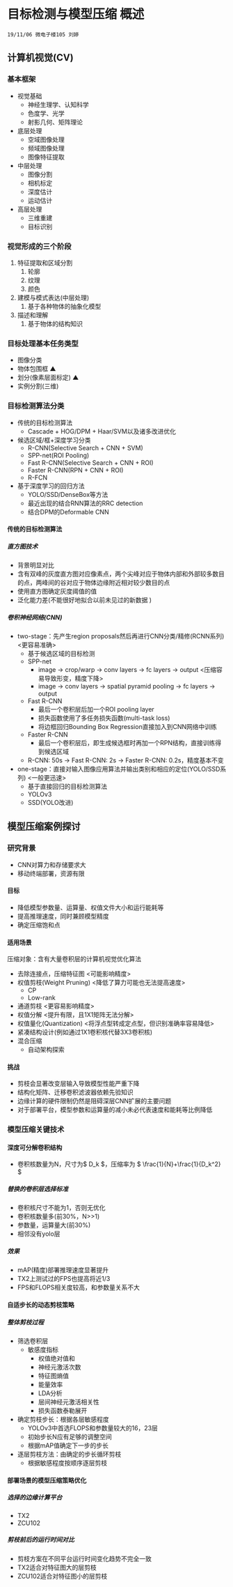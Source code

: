 # 目标检测与模型压缩 概述
`19/11/06 微电子楼105 刘婷`

## **计算机视觉(CV)**

### 基本框架

- 视觉基础
  - 神经生理学、认知科学
  - 色度学、光学
  - 射影几何、矩阵理论
- 底层处理
  - 空域图像处理
  - 频域图像处理
  - 图像特征提取
- 中层处理
  - 图像分割
  - 相机标定
  - 深度估计
  - 运动估计
- 高层处理
  - 三维重建
  - 目标识别

### 视觉形成的三个阶段

1. 特征提取和区域分割
   1. 轮廓
   2. 纹理
   3. 颜色
2. 建模与模式表达(中层处理)
   1. 基于各种物体的抽象化模型
3. 描述和理解
   1. 基于物体的结构知识

### 目标处理基本任务类型

- 图像分类
- 物体包围框 ▲
- 划分(像素层面标定) ▲
- 实例分割(三维)

### 目标检测算法分类

- 传统的目标检测算法
  - Cascade + HOG/DPM + Haar/SVM以及诸多改进优化
- 候选区域/框+深度学习分类
  - R-CNN(Selective Search + CNN + SVM)
  - SPP-net(ROI Pooling)
  - Fast R-CNN(Selective Search + CNN + ROI)
  - Faster R-CNN(RPN + CNN + ROI)
  - R-FCN
- 基于深度学习的回归方法
  - YOLO/SSD/DenseBox等方法
  - 最近出现的结合RNN算法的RRC detection
  - 结合DPM的Deformable CNN

#### 传统的目标检测算法

##### 直方图技术

- 背景明显对比
- 含有双峰的灰度直方图对应像素点，两个尖峰对应于物体内部和外部较多数目的点，两峰间的谷对应于物体边缘附近相对较少数目的点
- 使用直方图确定灰度阈值的值
- 泛化能力差(不能很好地拟合以前未见过的新数据 )

##### 卷积神经网络(CNN)

- two-stage：先产生region proposals然后再进行CNN分类/精修(RCNN系列) <更容易准确>
  - 基于候选区域的目标检测
  - SPP-net
    - image -> crop/warp -> conv layers -> fc layers -> output <压缩容易导致形变，精度下降>
    - image -> conv layers ->  spatial pyramid pooling -> fc layers -> output
  - Fast R-CNN
    - 最后一个卷积层后加一个ROI pooling layer
    - 损失函数使用了多任务损失函数(multi-task loss)
    - 将边框回归Bounding Box Regression直接加入到CNN网络中训练
  - Faster R-CNN
    - 最后一个卷积层后，即生成候选框时再加一个RPN结构，直接训练得到候选区域
  - R-CNN: 50s -> Fast R-CNN: 2s -> Faster R-CNN: 0.2s，精度基本不变
- one-stage：直接对输入图像应用算法并输出类别和相应的定位(YOLO/SSD系列) <一般更迅速>
  - 基于直接回归的目标检测算法
  - YOLOv3
  - SSD(YOLO改进)

## **模型压缩案例探讨**

### 研究背景

- CNN对算力和存储要求大
- 移动终端部署，资源有限

#### 目标

- 降低模型参数量、运算量、权值文件大小和运行能耗等
- 提高推理速度，同时兼顾模型精度
- 确定压缩饱和点

#### 适用场景

压缩对象：含有大量卷积层的计算机视觉优化算法

- 去除连接点，压缩特征图 <可能影响精度>
- 权值剪枝(Weight Pruning) <降低了算力可能也无法提高速度>
  - CP
  - Low-rank
- 通道剪枝 <更容易影响精度>
- 权值分解 <提升有限，且1X1矩阵无法分解>
- 权值量化(Quantization) <将浮点型转成定点型，但识别准确率容易降低>
- 紧凑结构设计(例如通过1X1卷积核代替3X3卷积核)
- 混合压缩
  - 自动架构探索

#### 挑战

- 剪枝会显著改变层输入导致模型性能严重下降
- 结构化矩阵、迁移卷积滤波器依赖先验知识
- 边缘计算的硬件限制仍然是阻碍深层CNN扩展的主要问题
- 对于部署平台，模型参数和运算量的减小未必代表速度和能耗等比例降低

### 模型压缩关键技术

#### **深度可分解卷积结构**

- 卷积核数量为N，尺寸为$ D_k $，压缩率为 $ \frac{1}{N}+\frac{1}{D_k^2} $

##### 替换的卷积层选择标准

- 卷积核尺寸不能为1，否则无优化
- 卷积核数量多(前30%，N>>1)
- 参数量，运算量大(前30%)
- 相邻没有yolo层

##### 效果

- mAP(精度)部署推理速度显著提升
- TX2上测试过的FPS也提高将近1/3
- FPS和FLOPS相关度较高，和参数量关系不大

#### **自适步长的动态剪枝策略**

##### 整体剪枝过程

- 筛选卷积层
  - 敏感度指标
    - 权值绝对值和
    - 神经元激活次数
    - 特征图熵值
    - 能量效率
    - LDA分析
    - 层间神经元激活相关性
    - 损失函数泰勒展开
- 确定剪枝步长：根据各层敏感程度
  - YOLOv3中首选FLOPS和参数量较大的16，23层
  - 初始步长N应有足够的调整空间
  - 根据mAP值确定下一步的步长
- 逐层剪枝方法：由确定的步长循环剪枝
  - 根据敏感程度按顺序逐层剪枝

#### **部署场景的模型压缩策略优化**

##### 选择的边缘计算平台

- TX2
- ZCU102

##### 剪枝前后的运行时间对比

- 剪枝方案在不同平台运行时间变化趋势不完全一致
- TX2适合对特征图大的层剪枝
- ZCU102适合对特征图小的层剪枝
